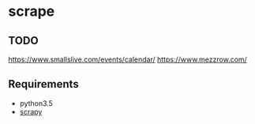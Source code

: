 scrape
===

TODO
---
https://www.smallslive.com/events/calendar/
https://www.mezzrow.com/


Requirements
---

- python3.5
- [scrapy](http://scrapy.org/)
